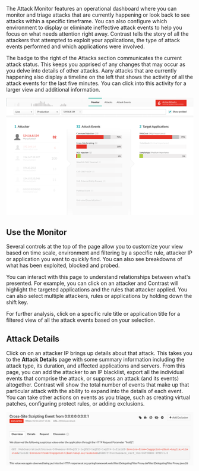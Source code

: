 <!--
title: "Attack Monitor"
description: "Overview of monitoring attacks"
tags: "protection manage overview attacks monitor"
-->

The Attack Monitor features an operational dashboard where you can monitor and triage attacks that are currently happening or look back to see attacks within a specific timeframe. You can also configure which environment to display or eliminate ineffective attack events to help you focus on what needs attention right away. Contrast tells the story of all the attackers that attempted to exploit your applications, the type of attack events performed and which applications were involved. 

The badge to the right of the Attacks section communicates the current attack status. This keeps you apprised of any changes that may occur as you delve into details of other attacks. Aany attacks that are currently happening also display a timeline on the left that shows the activity of all the attack events for the last five minutes. You can click into this activity for a larger view and additional information.

<a href="assets/images/Attack_Monitor.png" rel="lightbox" title="Attack Monitor"><img class="thumbnail" src="assets/images/Attack_Monitor.png"/></a>

## Use the Monitor

Several controls at the top of the page allow you to customize your view based on  time scale, environment and filtering by a specific rule, attacker IP or application you want to quickly find. You can also see breakdowns of what has been exploited, blocked and probed. 

You can interact with this page to understand relationships between what's presented. For example, you can click on an attacker and Contrast will highlight the targeted applications and the rules that attacker applied. You can also select multiple attackers, rules or applications by holding down the shift key. 

For further analysis, click on a specific rule title or application title for a filtered view of all the attack events based on your selection.

## Attack Details

Click on on an attacker IP brings up details about that attack. This takes you to the **Attack Details** page with some summary information including the attack type, its duration, and affected applications and servers. From this page, you can add the attacker to an IP blacklist, export all the individual events that comprise the attack, or suppress an attack (and its events) altogether. Contrast will show the total number of events that make up that particular attack with the ability to expand into the details of each event. You can take other actions on events as you triage, such as creating virtual patches, configuring protect rules, or adding exclusions.  

<a href="assets/images/Attack_Event.png" rel="lightbox" title="Attack Event Details"><img class="thumbnail" src="assets/images/Attack_Event.png"/></a>


